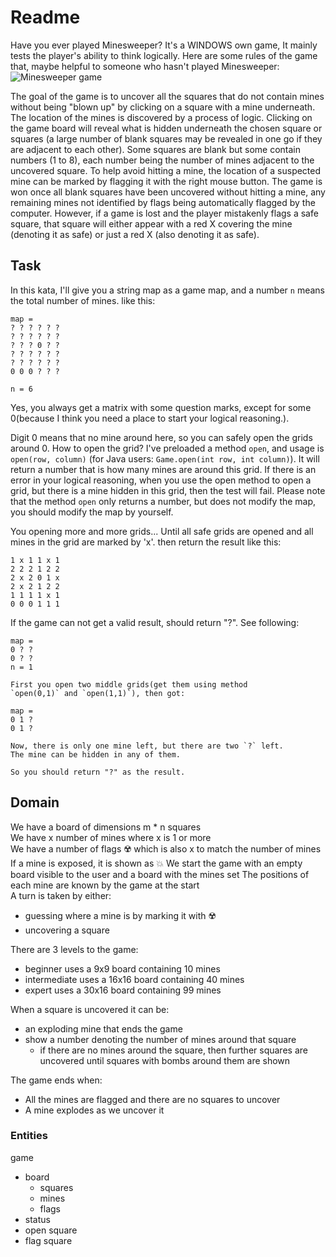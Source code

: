 # Readme

Have you ever played Minesweeper? It's a WINDOWS own game, It mainly tests the player's ability to think logically.
Here are some rules of the game that, maybe helpful to someone who hasn't played Minesweeper: ![Minesweeper game](https://i.imgur.com/3W4hpEW.png)

The goal of the game is to uncover all the squares that do not contain mines without being "blown up" by clicking on a square with a mine underneath. The location of the mines is discovered by a process of logic. Clicking on the game board will reveal what is hidden underneath the chosen square or squares (a large number of blank squares may be revealed in one go if they are adjacent to each other). Some squares are blank but some contain numbers (1 to 8), each number being the number of mines adjacent to the uncovered square. To help avoid hitting a mine, the location of a suspected mine can be marked by flagging it with the right mouse button. The game is won once all blank squares have been uncovered without hitting a mine, any remaining mines not identified by flags being automatically flagged by the computer. However, if a game is lost and the player mistakenly flags a safe square, that square will either appear with a red X covering the mine (denoting it as safe) or just a red X (also denoting it as safe).

## Task

In this kata, I'll give you a string map as a game map, and a number `n` means the total number of mines. like this:

```
map =
? ? ? ? ? ?
? ? ? ? ? ?
? ? ? 0 ? ?
? ? ? ? ? ?
? ? ? ? ? ?
0 0 0 ? ? ?

n = 6
```

Yes, you always get a matrix with some question marks, except for some 0(because I think you need a place to start your logical reasoning.).

Digit 0 means that no mine around here, so you can safely open the grids around 0. How to open the grid? I've preloaded a method `open`, and usage is `open(row, column)` (for Java users: `Game.open(int row, int column)`). It will return a number that is how many mines are around this grid. If there is an error in your logical reasoning, when you use the open method to open a grid, but there is a mine hidden in this grid, then the test will fail. Please note that the method `open` only returns a number, but does not modify the map, you should modify the map by yourself.

You opening more and more grids... Until all safe grids are opened and all mines in the grid are marked by 'x'. then return the result like this:

```
1 x 1 1 x 1
2 2 2 1 2 2
2 x 2 0 1 x
2 x 2 1 2 2
1 1 1 1 x 1
0 0 0 1 1 1
```

If the game can not get a valid result, should return "?". See following:

```
map =
0 ? ?
0 ? ?
n = 1

First you open two middle grids(get them using method
`open(0,1)` and `open(1,1)`), then got:

map =
0 1 ?
0 1 ?

Now, there is only one mine left, but there are two `?` left.
The mine can be hidden in any of them.

So you should return "?" as the result.
```

## Domain

We have a board of dimensions m \* n squares  
We have x number of mines where x is 1 or more  
We have a number of flags ☢️ which is also x to match the number of mines  
If a mine is exposed, it is shown as 💥
We start the game with an empty board visible to the user and a board with the mines set
The positions of each mine are known by the game at the start  
A turn is taken by either:

- guessing where a mine is by marking it with ☢️
- uncovering a square

There are 3 levels to the game:

- beginner uses a 9x9 board containing 10 mines
- intermediate uses a 16x16 board containing 40 mines
- expert uses a 30x16 board containing 99 mines

When a square is uncovered it can be:

- an exploding mine that ends the game
- show a number denoting the number of mines around that square
  - if there are no mines around the square, then further squares are uncovered until squares with bombs around them are shown

The game ends when:

- All the mines are flagged and there are no squares to uncover
- A mine explodes as we uncover it

### Entities

game

- board
  - squares
  - mines
  - flags
- status
- open square
- flag square

